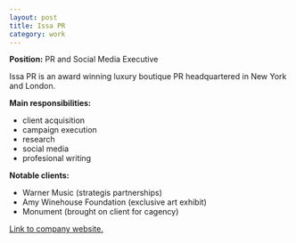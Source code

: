 ```yaml
---
layout: post
title: Issa PR
category: work
---
```


**Position:** PR and Social Media Executive

Issa PR is an award winning luxury boutique PR headquartered in New York and London.

**Main responsibilities:**
- client acquisition
- campaign execution
- research
- social media
- profesional writing

**Notable clients:**
- Warner Music (strategis partnerships)
- Amy Winehouse Foundation (exclusive art exhibit)
- Monument (brought on client for cagency)

[Link to company website.](http://issa-pr.com)
